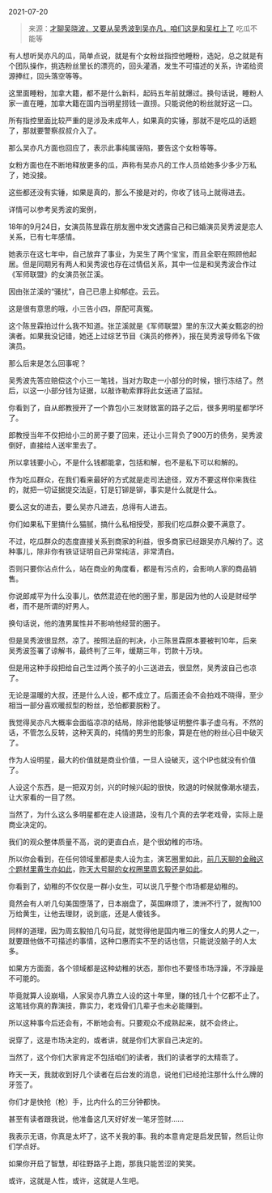 2021-07-20

> 来源：[才聊吴晓波，又要从吴秀波到吴亦凡，咱们这是和吴杠上了](http://mp.weixin.qq.com/s?__biz=MzU3NDc5Nzc0NQ==&mid=2247505357&idx=1&sn=b493f484a1d2bec95c0bbc82b3a98d9c&chksm=fd2e7713ca59fe05fd474bdebace0e53808bb163af31f3db896755ff5227b11b493915c9f7dd&scene=27#wechat_redirect)
> 吃瓜不能等

有人想听吴亦凡的瓜，简单点说，就是有个女粉丝指控他睡粉，选妃，总之就是有个团队操作，挑选粉丝里长的漂亮的，回头灌酒，发生不可描述的关系，许诺给资源捧红，回头落空等等。  

  

这里面睡粉，加拿大籍，都不是什么新料，起码五年前就爆过。换句话说，睡粉人家一直在睡，加拿大籍在国内当明星捞钱一直捞。只能说他的粉丝就好这一口。

  

所有指控里面比较严重的是涉及未成年人，如果真的实锤，那就不是吃瓜的话题了，那就要警察叔叔介入了。

  

那么吴亦凡方面也回应了，表示此事纯属诬陷，要告这个女粉等等。

  

女粉方面也在不断地释放更多的瓜，声称有吴亦凡的工作人员给她多少多少万私了，她没接。

  

这些都还没有实锤，如果是真的，那么不接是对的，你收了钱马上就得进去。

  

详情可以参考吴秀波的案例，

  

18年的9月24日，女演员陈昱霖在朋友圈中发文透露自己和已婚演员吴秀波是恋人关系，已有七年感情。

  

她表示在这七年中，自己放弃了事业，为吴生了两个宝宝，而且全职在照顾他起居。但是同期另有两人和吴秀波也存在过情侣关系，其中一位是和吴秀波合作过《军师联盟》的女演员张芷溪。

  

因由张芷溪的“骚扰”，自己已患上抑郁症。云云。

  

这是很有意思的哦，小三告小四，原配可真冤。

  

这个陈昱霖拍过什么我不知道。张芷溪就是《军师联盟》里的东汉大美女甄宓的扮演者。如果我没记错，她还上过综艺节目《演员的修养》，报在吴秀波导师名下做演员。

  

那么后来是怎么回事呢？  

  

吴秀波先答应赔偿这个小三一笔钱，当对方取走一小部分的时候，银行冻结了。然后，以这一小部分钱为证据，以敲诈勒索罪将此女送进了监狱。

  

你看到了，自从郎教授开了一个靠包小三发财致富的路子之后，很多男明星都学坏了。  

  

郎教授当年不仅把给小三的房子要了回来，还让小三背负了900万的债务，吴秀波倒好，直接给人送牢里去了。  

  

所以拿钱要小心，不是什么钱都能拿，包括和解，也不是私下可以和解的。  

  

作为吃瓜群众，在我们看来最好的方式就是走司法途径，双方不要这样你来我往的，就把一切证据提交法庭，钉是钉铆是铆，事实是什么就是什么。

  

要么这女的进去，要么吴亦凡进去，总得有人进去。

  

你们如果私下里搞什么猫腻，搞什么私相授受，那我们吃瓜群众要不满意了。  

  

不过，吃瓜群众的态度直接关系到商家的利益，很多商家已经跟吴亦凡解约了。这种事儿，除非你有铁证证明自己非常纯洁，非常清白。  

  

否则只要你沾点什么，站在商业的角度看，都是有污点的，会影响人家的商品销售。

  

你说郎咸平为什么没事儿，依然混迹在他的圈子里，那是因为他的人设是财经学者，而不是所谓的好男人。  

  

换句话说，他的渣男属性并不影响他经营的圈子。  

  

但是吴秀波很显然，凉了。按照法庭的判决，小三陈昱霖原本要被判10年，后来吴秀波签署了谅解书，最终判了三年，缓期三年，罚款十万块。

  

但是用这种手段把给自己生过两个孩子的小三送进去，很显然，吴秀波自己也凉了。  

  

无论是温暖的大叔，还是什么人设，都不成立了。后面还会不会拍戏不晓得，至少相当一部分喜欢暖叔型的粉丝，恐怕都要脱粉了。  

  

我觉得吴亦凡大概率会面临凉凉的结局，除非他能够证明整件事子虚乌有。不然的话，不管怎么反转，这种天真的，纯情的男生的形象，算是在他的粉丝心目中破灭了。  

  

作为人设明星，最大的价值就是商业价值，一旦人设破灭，这个IP也就没有价值了。  

  

人设这个东西，是一把双刃剑，兴的时候兴起的很快，败退的时候就像潮水褪去，让大家看的一目了然。  

  

当然了，为什么这么多明星都在走人设道路，没有几个真的去学老戏骨，实际上是商业决定的。  

  

我们的观众整体质量不高，说的更直白点，是个很幼稚的市场。  

  

所以你会看到，在任何领域里都是卖人设为主，演艺圈里如此，[前几天聊的金融这个题材里黄生亦如此](http://mp.weixin.qq.com/s?__biz=MzU3NDc5Nzc0NQ==&mid=2247505345&idx=1&sn=d344e2c3c0174611de642c45453f4667&chksm=fd2e771fca59fe09bbc70ab87c058bbeff916aa95429187cb14251d442c05ab0c33379d4756d&scene=21#wechat_redirect)，[昨天大号聊的女权圈里周玄毅还是如此](https://mp.weixin.qq.com/s?__biz=MzU0MjYwNDU2Mw==&mid=2247500028&idx=1&sn=e3d81766eb5892e641114554d1116a37&chksm=fb1aac80cc6d259698445fb39e84cba5da033aa4ebc45591d6ebcb0b3ef05dad206d2f9e0454&token=2082670114&lang=zh_CN&scene=21#wechat_redirect)。  

  

你看到了，幼稚的不仅仅是一群小女生，可以说几乎整个市场都是幼稚的。

  

竟然会有人听几句美国堕落了，日本崩盘了，英国麻烦了，澳洲不行了，就掏100万给黄生，让他去理财，说到底，还是人傻钱多。

  

同样的道理，因为周玄毅拍几句马屁，就觉得他是国内唯三的懂女人的男人之一，就要跟他做不可描述的事情，这种口惠而实不至的话也信，只能说没脑子的人太多。  

  

如果方方面面，各个领域都是这种幼稚的状态，那你也不要怪市场浮躁，不浮躁是不可能的。

  

毕竟就算人设崩塌，人家吴亦凡靠立人设的这十年里，赚的钱几十个亿都不止了。这笔钱你真的靠演技，靠实力，老戏骨们几辈子也未必能赚到。

  

所以这种事今后还会有，不断地会有。只要观众不成熟起来，就不会终止。

  

说穿了，这是市场决定的，或者讲，就是你们大家自己决定的。

  

当然了，这个你们大家肯定不包括咱们的读者，我们的读者学的太精乖了。

  

昨天一天，我就收到好几个读者在后台发的消息，说他们已经抢注那什么什么牌的牙签了。

  

你们才是快抢（枪）手，比内什么的三分钟都快。

  

甚至有读者跟我说，他准备这几天好好发一笔牙签财......  

  

我表示无语，你真是太坏了，这不关我的事。我的本意肯定是启发民智，然后让你们学点好。

  

如果你开启了智慧，却往野路子上跑，那我只能苦涩的笑笑。

  

或许，这就是人性，或许，这就是人生吧。


